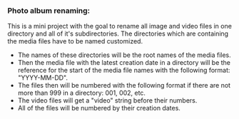 ### Photo album renaming:

This is a mini project with the goal to rename all image and video files in one directory and all of it's subdirectories. 
The directories which are containing the media files have to be named customized. 
* The names of these directories will be the root names of the media files.
* Then the media file with the latest creation date in a directory will be the reference for the start of the media file names with the following format: "YYYY-MM-DD".
* The files then will be numbered with the following format if there are not more than 999 in a directory: 001, 002, etc.
* The video files will get a "video" string before their numbers.
* All of the files will be numbered by their creation dates.
